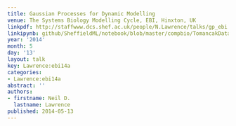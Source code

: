 ```yaml
---
title: Gaussian Processes for Dynamic Modelling
venue: The Systems Biology Modelling Cycle, EBI, Hinxton, UK
linkpdf: http://staffwww.dcs.shef.ac.uk/people/N.Lawrence/talks/gp_ebi.pdf
linkipynb: github/SheffieldML/notebook/blob/master/compbio/TomancakDataWithGPy.ipynb
year: '2014'
month: 5
day: '13'
layout: talk
key: Lawrence:ebi14a
categories:
- Lawrence:ebi14a
abstract: ''
authors:
- firstname: Neil D.
  lastname: Lawrence
published: 2014-05-13
---
```

